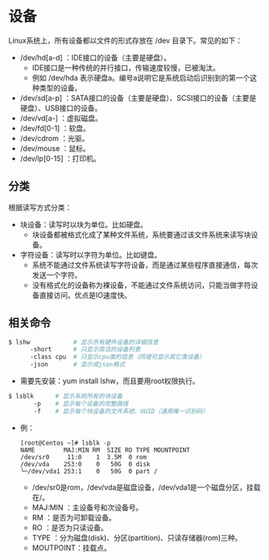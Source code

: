 # 设备

Linux系统上，所有设备都以文件的形式存放在 /dev 目录下。常见的如下：
- /dev/hd[a-d] ：IDE接口的设备（主要是硬盘）。
  - IDE接口是一种传统的并行接口，传输速度较慢，已被淘汰。
  - 例如 /dev/hda 表示硬盘a。编号a说明它是系统启动后识别到的第一个这种类型的设备。
- /dev/sd[a-p] ：SATA接口的设备（主要是硬盘）、SCSI接口的设备（主要是硬盘）、USB接口的设备。
- /dev/vd[a-] ：虚拟磁盘。
- /dev/fd[0-1] ：软盘。
- /dev/cdrom ：光驱。
- /dev/mouse ：鼠标。
- /dev/lp[0-15] ：打印机。

## 分类

根据读写方式分类：
- 块设备：读写时以块为单位。比如硬盘。
  - 块设备都被格式化成了某种文件系统，系统要通过该文件系统来读写块设备。
- 字符设备：读写时以字符为单位。比如键盘。
  - 系统不能通过文件系统读写字符设备，而是通过某些程序直接通信，每次发送一个字符。
  - 没有格式化的设备称为裸设备，不能通过文件系统访问，只能当做字符设备直接访问。优点是IO速度快。

## 相关命令

```sh
$ lshw            # 显示所有硬件设备的详细信息
      -short      # 只显示简洁的设备列表
      -class cpu  # 只显示cpu类的信息（同理可显示其它类设备）
      -json       # 显示成json格式
```
- 需要先安装：yum install lshw，而且要用root权限执行。

```sh
$ lsblk      # 显示系统所有的块设备
       -p    # 显示每个设备的完整路径
       -f    # 显示每个块设备的文件系统、UUID（通用唯一识别码）
```
- 例：
    ```
    [root@Centos ~]# lsblk -p
    NAME        MAJ:MIN RM  SIZE RO TYPE MOUNTPOINT
    /dev/sr0     11:0    1  3.5M  0 rom  
    /dev/vda    253:0    0   50G  0 disk 
    └─/dev/vda1 253:1    0   50G  0 part /
    ```
    - /dev/sr0是rom，/dev/vda是磁盘设备，/dev/vda1是一个磁盘分区，挂载在/。
    - MAJ:MIN ：主设备号和次设备号。
    - RM ：是否为可卸载设备。
    - RO ：是否为只读设备。
    - TYPE ：分为磁盘(disk)、分区(partition)、只读存储器(rom)三种。
    - MOUTPOINT：挂载点。
